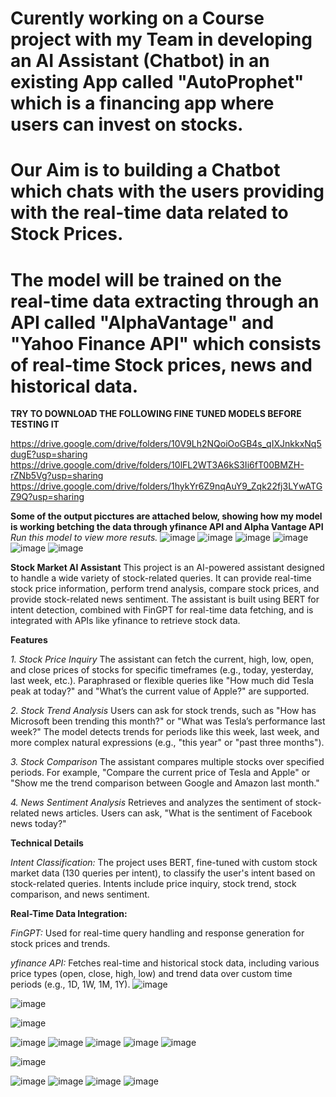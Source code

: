 # Curently working on a Course project with my Team in developing an AI Assistant (Chatbot) in an existing App called "AutoProphet" which is a financing app where users can invest on stocks.
# Our Aim is to building a Chatbot which chats with the users providing with the real-time data related to Stock Prices.
# The model will be trained on the real-time data extracting through an API called "AlphaVantage" and "Yahoo Finance API" which consists of real-time Stock prices, news and historical data.


**TRY TO DOWNLOAD THE FOLLOWING FINE TUNED MODELS BEFORE TESTING IT**

https://drive.google.com/drive/folders/10V9Lh2NQoiOoGB4s_qIXJnkkxNq5dugE?usp=sharing
https://drive.google.com/drive/folders/10lFL2WT3A6kS3Ii6fT00BMZH-rZNb5Vg?usp=sharing
https://drive.google.com/drive/folders/1hykYr6Z9nqAuY9_Zqk22fj3LYwATGZ9Q?usp=sharing


**Some of the output picctures are attached below, showing how my model is working betching the data through yfinance API and Alpha Vantage API**
*Run this model to view more resuts.*
![image](https://github.com/user-attachments/assets/e2ddc91f-5738-409b-90e7-03e3c4c676ac)
![image](https://github.com/user-attachments/assets/86d219ef-74f3-488b-ab93-9a80872a801b)
![image](https://github.com/user-attachments/assets/a8d5e540-1e8f-4cd6-99b9-0305a0d07c1f)
![image](https://github.com/user-attachments/assets/b4fc3010-1827-42a0-b3fd-a047af47bf5c)
![image](https://github.com/user-attachments/assets/ef62c6ec-caf8-4b9e-ad33-f22a868c9ca1)
![image](https://github.com/user-attachments/assets/a41a09cb-6695-44a5-82cf-450028c12543)



**Stock Market AI Assistant**
This project is an AI-powered assistant designed to handle a wide variety of stock-related queries. It can provide real-time stock price information, perform trend analysis, compare stock prices, and provide stock-related news sentiment. The assistant is built using BERT for intent detection, combined with FinGPT for real-time data fetching, and is integrated with APIs like yfinance to retrieve stock data.

**Features**

*1. Stock Price Inquiry*
The assistant can fetch the current, high, low, open, and close prices of stocks for specific timeframes (e.g., today, yesterday, last week, etc.).
Paraphrased or flexible queries like "How much did Tesla peak at today?" and "What’s the current value of Apple?" are supported.

*2. Stock Trend Analysis*
Users can ask for stock trends, such as "How has Microsoft been trending this month?" or "What was Tesla’s performance last week?"
The model detects trends for periods like this week, last week, and more complex natural expressions (e.g., "this year" or "past three months").

*3. Stock Comparison*
The assistant compares multiple stocks over specified periods. For example, "Compare the current price of Tesla and Apple" or "Show me the trend comparison between Google and Amazon last month."

*4. News Sentiment Analysis*
Retrieves and analyzes the sentiment of stock-related news articles. Users can ask, "What is the sentiment of Facebook news today?"

**Technical Details**

*Intent Classification:*
The project uses BERT, fine-tuned with custom stock market data (130 queries per intent), to classify the user's intent based on stock-related queries.
Intents include price inquiry, stock trend, stock comparison, and news sentiment.

**Real-Time Data Integration:**

*FinGPT:*
Used for real-time query handling and response generation for stock prices and trends.

*yfinance API:*
Fetches real-time and historical stock data, including various price types (open, close, high, low) and trend data over custom time periods (e.g., 1D, 1W, 1M, 1Y).
![image](https://github.com/user-attachments/assets/6c8f38e3-272d-4d9b-8d82-7e66bd176f24)

![image](https://github.com/user-attachments/assets/206fdc41-62e1-4feb-a01e-b6c1aaca6186)

![image](https://github.com/user-attachments/assets/2916c610-ddab-4cbc-a46f-1cf7892ea1e2)

![image](https://github.com/user-attachments/assets/6918eb31-0090-4acb-9cb5-b373532aa0be)
![image](https://github.com/user-attachments/assets/3a5b91a5-98d9-41e6-98b1-04d47d1b4f0e)
![image](https://github.com/user-attachments/assets/ca8cb7dd-c710-4214-8224-37909a902a1c)
![image](https://github.com/user-attachments/assets/a4e2efcb-8022-4968-a0b6-a01b1c5cc8e1)
![image](https://github.com/user-attachments/assets/dd014e1d-c5cb-4a36-9cfb-17b7a5f5c7cf)

![image](https://github.com/user-attachments/assets/dd67fa58-4a3d-4c5b-808b-2c3cfdf3fe9b)

![image](https://github.com/user-attachments/assets/5f945061-ab1c-4117-8497-d68a80b07053)
![image](https://github.com/user-attachments/assets/597c38f0-db7f-46d0-b7d8-dd2e21fb2adc)
![image](https://github.com/user-attachments/assets/07f0ed2b-d236-4a45-9fac-1a726575e308)
![image](https://github.com/user-attachments/assets/d92021d5-3933-4e01-ac24-e086cbb75f4a)
